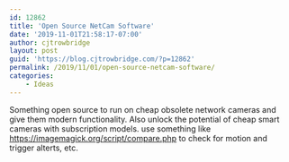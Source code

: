 ```yaml
---
id: 12862
title: 'Open Source NetCam Software'
date: '2019-11-01T21:58:17-07:00'
author: cjtrowbridge
layout: post
guid: 'https://blog.cjtrowbridge.com/?p=12862'
permalink: /2019/11/01/open-source-netcam-software/
categories:
    - Ideas
---
```


Something open source to run on cheap obsolete network cameras and give them modern functionality. Also unlock the potential of cheap smart cameras with subscription models. use something like https://imagemagick.org/script/compare.php to check for motion and trigger alterts, etc.